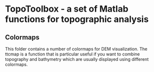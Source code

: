 # TopoToolbox - a set of Matlab functions for topographic analysis

## Colormaps

This folder contains a number of colormaps for DEM visualization.
The ttcmap is a function that is particular useful if you want to combine
topography and bathymetry which are usually displayed using different colormaps.